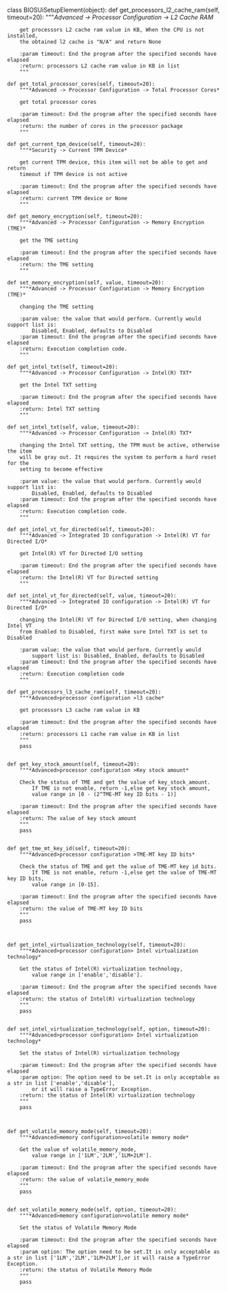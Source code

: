 class BIOSUiSetupElement(object):
	def get_processors_l2_cache_ram(self, timeout=20):
		"""*Advanced -> Processor Configuration -> L2 Cache RAM*

		get processors L2 cache ram value in KB, When the CPU is not installed,
		the obtained l2 cache is "N/A" and return None

		:param timeout: End the program after the specified seconds have elapsed
		:return: processors L2 cache ram value in KB in list
		"""

	def get_total_processor_cores(self, timeout=20):
		"""*Advanced -> Processor Configuration -> Total Processor Cores*

		get total processor cores

		:param timeout: End the program after the specified seconds have elapsed
		:return: the number of cores in the processor package
		"""

	def get_current_tpm_device(self, timeout=20):
		"""*Security -> Current TPM Device*

		get current TPM device, this item will not be able to get and return
		timeout if TPM device is not active

		:param timeout: End the program after the specified seconds have elapsed
		:return: current TPM device or None
		"""

	def get_memory_encryption(self, timeout=20):
		"""*Advanced -> Processor Configuration -> Memory Encryption (TME)*

		get the TME setting

		:param timeout: End the program after the specified seconds have elapsed
		:return: the TME setting
		"""

	def set_memory_encryption(self, value, timeout=20):
		"""*Advanced -> Processor Configuration -> Memory Encryption (TME)*

		changing the TME setting

		:param value: the value that would perform. Currently would support list is:
			Disabled, Enabled, defaults to Disabled
		:param timeout: End the program after the specified seconds have elapsed
		:return: Execution completion code.
		"""

	def get_intel_txt(self, timeout=20):
		"""*Advanced -> Processor Configuration -> Intel(R) TXT*

		get the Intel TXT setting

		:param timeout: End the program after the specified seconds have elapsed
		:return: Intel TXT setting
		"""

	def set_intel_txt(self, value, timeout=20):
		"""*Advanced -> Processor Configuration -> Intel(R) TXT*

		changing the Intel TXT setting, the TPM must be active, otherwise the item
		will be gray out. It requires the system to perform a hard reset for the
		setting to become effective

		:param value: the value that would perform. Currently would support list is:
			Disabled, Enabled, defaults to Disabled
		:param timeout: End the program after the specified seconds have elapsed
		:return: Execution completion code.
		"""

	def get_intel_vt_for_directed(self, timeout=20):
		"""*Advanced -> Integrated IO configuration -> Intel(R) VT for Directed I/O*

		get Intel(R) VT for Directed I/O setting

		:param timeout: End the program after the specified seconds have elapsed
		:return: the Intel(R) VT for Directed setting
		"""

	def set_intel_vt_for_directed(self, value, timeout=20):
		"""*Advanced -> Integrated IO configuration -> Intel(R) VT for Directed I/O*

		changing the Intel(R) VT for Directed I/O setting, when changing Intel VT
		from Enabled to Disabled, first make sure Intel TXT is set to Disabled

		:param value: the value that would perform. Currently would
			support list is: Disabled, Enabled, defaults to Disabled
		:param timeout: End the program after the specified seconds have elapsed
		:return: Execution completion code
		""" 
		
	def get_processors_l3_cache_ram(self, timeout=20):
		"""*Advanced>processor configuration >l3 cache*
		
		get processors L3 cache ram value in KB
		
		:param timeout: End the program after the specified seconds have elapsed
		:return: processors L1 cache ram value in KB in list
		"""
		pass


	def get_key_stock_amount(self, timeout=20):
		"""*Advanced>processor configuration >Key stock amount*
		
		Check the status of TME and get the value of key_stock_amount.
			If TME is not enable, return -1,else get key stock amount,
			value range in [0 - (2^TME-MT key ID bits - 1)]
			
		:param timeout: End the program after the specified seconds have elapsed
		:return: The value of key stock amount
		"""
		pass


	def get_tme_mt_key_id(self, timeout=20):
		"""*Advanced>processor configuration >TME-MT key ID bits*
		
		Check the status of TME and get the value of TME-MT key id bits.
			If TME is not enable, return -1,else get the value of TME-MT key ID bits,
			value range in [0-15].
			
		:param timeout: End the program after the specified seconds have elapsed
		:return: the value of TME-MT key ID bits
		"""
		pass



	def get_intel_virtualization_technology(self, timeout=20):
		"""*Advanced>processor configuration> Intel virtualization technology*
		
		Get the status of Intel(R) virtualization technology,
			value range in ['enable','disable'].
			
		:param timeout: End the program after the specified seconds have elapsed
		:return: the status of Intel(R) virtualization technology
		"""
		pass


	def set_intel_virtualization_technology(self, option, timeout=20):
		"""*Advanced>processor configuration> Intel virtualization technology*
		
		Set the status of Intel(R) virtualization technology
		
		:param timeout: End the program after the specified seconds have elapsed
		:param option: The option need to be set.It is only acceptable as a str in list ['enable','disable'],
			or it will raise a TypeError Exception.
		:return: the status of Intel(R) virtualization technology
		"""
		pass



	def get_volatile_memory_mode(self, timeout=20):
		"""*Advanced>memory configuration>volatile memory mode*
		
		Get the value of volatile_memory_mode,
			value range in ['1LM','2LM','1LM+2LM'].
			
		:param timeout: End the program after the specified seconds have elapsed
		:return: the value of volatile_memory_mode
		"""
		pass


	def set_volatile_momery_mode(self, option, timeout=20):
		"""*Advanced>memory configuration>volatile memory mode*
		
		Set the status of Volatile Memory Mode
		
		:param timeout: End the program after the specified seconds have elapsed
		:param option: The option need to be set.It is only acceptable as a str in list ['1LM','2LM','1LM+2LM'],or it will raise a TypeError Exception.
		:return: the status of Volatile Memory Mode
		"""
		pass